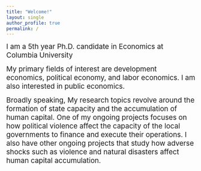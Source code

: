 ```yaml
---
title: "Welcome!"
layout: single
author_profile: true
permalink: /
---
```


<p><span style="font-size:14pt;">
I am a 5th year Ph.D. candidate in Economics at Columbia University</span></p>

<p><span style="font-size:14pt;">
My primary fields of interest are development economics, political economy, and labor economics. I am also interested in public economics. </span></p>

<p><span style="font-size:14pt;">
Broadly speaking, My research topics revolve around the formation of state capacity and the accumulation of human capital. One of my ongoing projects focuses on how political violence affect the capacity of the local governments to finance and execute their operations. I also have other ongoing projects that study how adverse shocks such as violence and natural disasters affect human capital accumulation.  
    </span></p>



